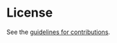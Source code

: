 # License

See the
[guidelines for contributions](https://github.com/ace-wg/ace-oscore-gm-admin-coral/blob/main/CONTRIBUTING.md).
